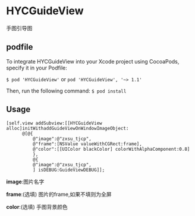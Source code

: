 # HYCGuideView
 手图引导图
## podfile
To integrate HYCGuideView into your Xcode project using CocoaPods, specify it in your Podfile:

`$ pod 'HYCGuideView'`
or
`pod 'HYCGuideView', '~> 1.1'`

Then, run the following command:
`$ pod install`

## Usage
```
[self.view addSubview:[[HYCGuideView alloc]initWithaddGuideViewOnWindowImageObject:
      @[@{
          @"image":@"zxsu_tjcp",
          @"frame":[NSValue valueWithCGRect:frame],
          @"color":[[UIColor blackColor] colorWithAlphaComponent:0.8]
          },
          @{
          @"image":@"zxsu_tjcp",
          ] isDEBUG:GuideViewDEBUG]];
```
__image__:图片名字

__frame__:(选填) 图片的frame,如果不填则为全屏

__color__:(选填) 手图背景颜色
